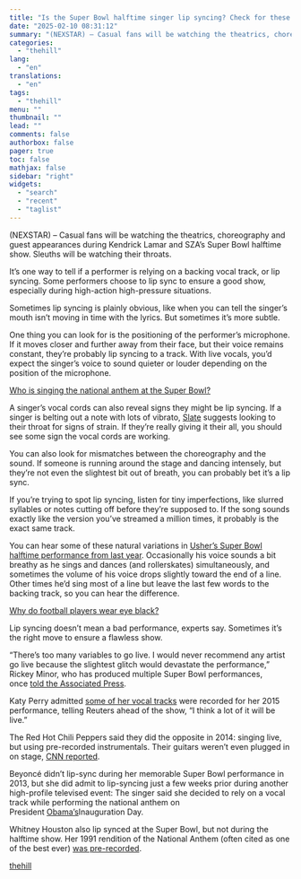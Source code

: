 ```yaml
---
title: "Is the Super Bowl halftime singer lip syncing? Check for these signs"
date: "2025-02-10 08:31:12"
summary: "(NEXSTAR) – Casual fans will be watching the theatrics, choreography and guest appearances during Kendrick Lamar and SZA’s Super Bowl halftime show. Sleuths will be watching their throats. It’s one way to tell if a performer is relying on a backing vocal track, or lip syncing. Some performers choose to..."
categories:
  - "thehill"
lang:
  - "en"
translations:
  - "en"
tags:
  - "thehill"
menu: ""
thumbnail: ""
lead: ""
comments: false
authorbox: false
pager: true
toc: false
mathjax: false
sidebar: "right"
widgets:
  - "search"
  - "recent"
  - "taglist"
---
```


(NEXSTAR) – Casual fans will be watching the theatrics, choreography and guest appearances during Kendrick Lamar and SZA’s Super Bowl halftime show. Sleuths will be watching their throats.

It’s one way to tell if a performer is relying on a backing vocal track, or lip syncing. Some performers choose to lip sync to ensure a good show, especially during high-action high-pressure situations.

Sometimes lip syncing is plainly obvious, like when you can tell the singer’s mouth isn’t moving in time with the lyrics. But sometimes it’s more subtle.

One thing you can look for is the positioning of the performer’s microphone. If it moves closer and further away from their face, but their voice remains constant, they’re probably lip syncing to a track. With live vocals, you’d expect the singer’s voice to sound quieter or louder depending on the position of the microphone.

[Who is singing the national anthem at the Super Bowl?](https://thehill.com/homenews/nexstar_media_wire/5119439-who-is-singing-the-national-anthem-at-the-super-bowl/?ipid=promo-link-block1) 

A singer’s vocal cords can also reveal signs they might be lip syncing. If a singer is belting out a note with lots of vibrato, [Slate](https://www.youtube.com/watch?v=6Jx0Kc7hu1U&ab_channel=Slate) suggests looking to their throat for signs of strain. If they’re really giving it their all, you should see some sign the vocal cords are working.

You can also look for mismatches between the choreography and the sound. If someone is running around the stage and dancing intensely, but they’re not even the slightest bit out of breath, you can probably bet it’s a lip sync.

If you’re trying to spot lip syncing, listen for tiny imperfections, like slurred syllables or notes cutting off before they’re supposed to. If the song sounds exactly like the version you’ve streamed a million times, it probably is the exact same track.

You can hear some of these natural variations in [Usher’s Super Bowl halftime performance from last year](https://www.youtube.com/watch?v=7hYbrdC_-s8&ab_channel=NFL). Occasionally his voice sounds a bit breathy as he sings and dances (and rollerskates) simultaneously, and sometimes the volume of his voice drops slightly toward the end of a line. Other times he’d sing most of a line but leave the last few words to the backing track, so you can hear the difference.

[Why do football players wear eye black?](https://ktla.com/sports/the-big-game/why-do-football-players-wear-eye-black/?ipid=promo-link-block2) 

Lip syncing doesn’t mean a bad performance, experts say. Sometimes it’s the right move to ensure a flawless show.

“There’s too many variables to go live. I would never recommend any artist go live because the slightest glitch would devastate the performance,” Rickey Minor, who has produced multiple Super Bowl performances, once [told the Associated Press](https://abcnews.go.com/Entertainment/WinterConcert/story?id=6788924&page=1).

Katy Perry admitted [some of her vocal tracks](https://www.reuters.com/article/nfl-super-katyperry-idUSL1N0V83XJ20150129) were recorded for her 2015 performance, telling Reuters ahead of the show, “I think a lot of it will be live.”

The Red Hot Chili Peppers said they did the opposite in 2014: singing live, but using pre-recorded instrumentals. Their guitars weren’t even plugged in on stage, [CNN reported](https://www.cnn.com/2014/02/04/showbiz/super-bowl-red-hot-chili-peppers/index.html#:~:text=The%20band's%20guitars%20were%20not,guitar%20would%20be%20pre%2Drecorded.).

Beyoncé didn’t lip-sync during her memorable Super Bowl performance in 2013, but she did admit to lip-syncing just a few weeks prior during another high-profile televised event: The singer said she decided to rely on a vocal track while performing the national anthem on President [Obama’s](https://thehill.com/people/obama/)Inauguration Day.

Whitney Houston also lip synced at the Super Bowl, but not during the halftime show. Her 1991 rendition of the National Anthem (often cited as one of the best ever) [was pre-recorded](https://ktla.com/news/the-best-super-bowl-national-anthem-performance-of-all-time-was-lip-synced/).

[thehill](https://thehill.com/homenews/nexstar_media_wire/5124237-is-the-super-bowl-halftime-singer-lip-syncing-check-for-these-signs/)

